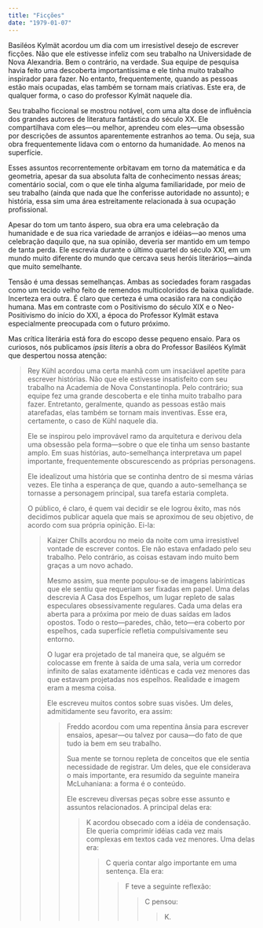 ```yaml
---
title: "Ficções"
date: "1979-01-07"
---
```


Basiléos Kylmät acordou um dia com um irresistível desejo de escrever ficções. Não que ele estivesse infeliz com seu trabalho na Universidade de Nova Alexandria. Bem o contrário, na verdade. Sua equipe de pesquisa havia feito uma descoberta importantíssima e ele tinha muito trabalho inspirador para fazer. No entanto, frequentemente, quando as pessoas estão mais ocupadas, elas também se tornam mais criativas. Este era, de qualquer forma, o caso do professor Kylmät naquele dia.

Seu trabalho ficcional se mostrou notável, com uma alta dose de influência dos grandes autores de literatura fantástica do século XX. Ele compartilhava com eles—ou melhor, aprendeu com eles—uma obsessão por descrições de assuntos aparentemente estranhos ao tema. Ou seja, sua obra frequentemente lidava com o entorno da humanidade. Ao menos na superfície.

Esses assuntos recorrentemente orbitavam em torno da matemática e da geometria, apesar da sua absoluta falta de conhecimento nessas áreas; comentário social, com o que ele tinha alguma familiaridade, por meio de seu trabalho (ainda que nada que lhe conferisse autoridade no assunto); e história, essa sim uma área estreitamente relacionada à sua ocupação profissional.

Apesar do tom um tanto áspero, sua obra era uma celebração da humanidade e de sua rica variedade de arranjos e idéias—ao menos uma celebração daquilo que, na sua opinião, deveria ser mantido em um tempo de tanta perda. Ele escrevia durante o último quartel do século XXI, em um mundo muito diferente do mundo que cercava seus heróis literários—ainda que muito semelhante.

Tensão é uma dessas semelhanças. Ambas as sociedades foram rasgadas como um tecido velho feito de remendos multicoloridos de baixa qualidade. Incerteza era outra. É claro que certeza é uma ocasião rara na condição humana. Mas em contraste com o Positivismo do século XIX e o Neo-Positivismo do início do XXI, a época do Professor Kylmät estava especialmente preocupada com o futuro próximo.

Mas crítica literária está fora do escopo desse pequeno ensaio. Para os curiosos, nós publicamos *ipsis literis* a obra do Professor Basiléos Kylmät que despertou nossa atenção:

> Rey Kühl acordou uma certa manhã com um insaciável apetite para escrever histórias. Não que ele estivesse insatisfeito com seu trabalho na Academia de Nova Constantinopla. Pelo contrário; sua equipe fez uma grande descoberta e ele tinha muito trabalho para fazer. Entretanto, geralmente, quando as pessoas estão mais atarefadas, elas também se tornam mais inventivas. Esse era, certamente, o caso de Kühl naquele dia.
> 
> Ele se inspirou pelo improvável ramo da arquitetura e derivou dela uma obsessão pela forma—sobre o que ele tinha um senso bastante amplo. Em suas histórias, auto-semelhança interpretava um papel importante, frequentemente obscurescendo as próprias personagens.
> 
> Ele idealizout uma história que se continha dentro de si mesma várias vezes. Ele tinha a esperança de que, quando a auto-semelhança se tornasse a personagem principal, sua tarefa estaria completa.
> 
> O público, é claro, é quem vai decidir se ele logrou êxito, mas nós decidimos publicar aquela que mais se aproximou de seu objetivo, de acordo com sua própria opinição. Ei-la:
> 
>> Kaizer Chills acordou no meio da noite com uma irresistível vontade de escrever contos. Ele não estava enfadado pelo seu trabalho. Pelo contrário, as coisas estavam indo muito bem graças a um novo achado.
>> 
>> Mesmo assim, sua mente populou-se de imagens labirínticas que ele sentiu que requeriam ser fixadas em papel. Uma delas descrevia A Casa dos Espelhos, um lugar repleto de salas especulares obsessivamente regulares. Cada uma delas era aberta para a próxima por meio de duas saídas em lados opostos. Todo o resto—paredes, chão, teto—era coberto por espelhos, cada superfície refletia compulsivamente seu entorno.
>> 
>> O lugar era projetado de tal maneira que, se alguém se colocasse em frente à saída de uma sala, veria um corredor infinito de salas exatamente idênticas e cada vez menores das que estavam projetadas nos espelhos. Realidade e imagem eram a mesma coisa.
>> 
>> Ele escreveu muitos contos sobre suas visões. Um deles, admitidamente seu favorito, era assim:
>> 
>>> Freddo acordou com uma repentina ânsia para escrever ensaios, apesar—ou talvez por causa—do fato de que tudo ia bem em seu trabalho.
>>> 
>>> Sua mente se tornou repleta de conceitos que ele sentia necessidade de registrar. Um deles, que ele considerava o mais importante, era resumido da seguinte maneira McLuhaniana: a forma é o conteúdo.
>>> 
>>> Ele escreveu diversas peças sobre esse assunto e assuntos relacionados. A principal delas era:
>>> 
>>>> K acordou obsecado com a idéia de condensação. Ele queria comprimir idéias cada vez mais complexas em textos cada vez menores. Uma delas era:
>>>> 
>>>>> C queria contar algo importante em uma sentença. Ela era:
>>>>> 
>>>>>> F teve a seguinte reflexão:
>>>>>> 
>>>>>>> C pensou:
>>>>>>> 
>>>>>>>> K.

